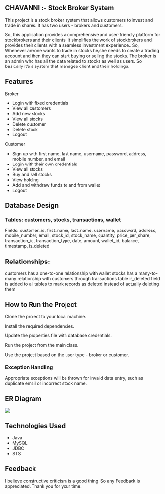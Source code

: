 ## CHAVANNI :- Stock Broker System
This project is a stock broker system that allows customers to invest and trade in shares. It has two users - brokers and customers.

So, this application provides a comprehensive and user-friendly platform for stockbrokers and their clients. It simplifies the work of stockbrokers and provides their clients with a seamless investment experience.. 
So, Whenever anyone wants to trade in stocks he/she needs to create a trading account and then they can start buying or selling the stocks. The broker is an admin who has all the data related to stocks as well as users. So basically it’s a system that manages client and their holdings.


## Features
Broker
- Login with fixed credentials
- View all customers
- Add new stocks
- View all stocks
- Delete customer
- Delete stock
- Logout

Customer
- Sign up with first name, last name, username, password, address, mobile number, and email
- Login with their own credentials
- View all stocks
- Buy and sell stocks
- View holding
- Add and withdraw funds to and from wallet
- Logout
## Database Design
### Tables: customers, stocks, transactions, wallet
Fields: customer_id, first_name, last_name, username, password, address, mobile_number, email, stock_id, stock_name, quantity, price_per_share, transaction_id, transaction_type, date, amount, wallet_id, balance, timestamp, is_deleted
## Relationships:
customers has a one-to-one relationship with wallet
stocks has a many-to-many relationship with customers through transactions table
is_deleted field is added to all tables to mark records as deleted instead of actually deleting them
## How to Run the Project
Clone the project to your local machine.

Install the required dependencies.

Update the properties file with database credentials.

Run the project from the main class.

Use the project based on the user type - broker or customer.

### Exception Handling
Appropriate exceptions will be thrown for invalid data entry, such as duplicate email or incorrect stock name.

## ER Diagram
![](https://lh3.googleusercontent.com/Er0vOBbIA7zQUs297G-WUaoV8koKh2JEVy0XKTD2Vo0F1do8FrnPAYdwDtVvMoh1GI-hqa2R4EDW4qJev3hl7tPADpTgrt2rg9jsAoNXByoHLyGLq8gyZKgReaLGkdRbsBV4n4gnc6K4gHAgnthYsdEvOTa4bnDqukL1sBCMVItH4Lym16h3qQGjp6QqtTAuPm0Oqr1YdUX8JY6vqYICvu85W7q5U9R4CHfiMut8h7k4aE071552JDX7KC0xsUE-S1b60t4KEiWC24tJkOc94w9wS_QuZ1G7mvPfTMiqOIVlCM-sNPxvUsFQpzbe733bbgl1AbcJCUPH77TWV15TsD-cam8ywd4Iu4waCZw8CQBNwiwsFd0z0QaH4hrtJkBLfASAL1W9ToeY_DGyoNsyT9UMy4pApAcGxjTQB5DyPBAQcAGhIW6lbm-bQugHMeEluU8xaezvWQNsM7o_YOCDmK0Oep7G5NhqJXq98RVxPa3ysgaGglATrFQ6Eba9tz-0t9q0i3WEttDT-LAQJ3ioSgclcbR8m8hLUSLXSUNKuHl5cDVBPmgWwRKzDJgHtKTzNP_wv9qy_RLNA6vrsQb54XZIFPDI1cWtNkX20QQp94NJZYK2F18hj2-A9lmfEXazvHCYflVbn2Ad6-5xLvl5xQIT_EnyAG19P6GDMi08HvzEh5G-qA749_oSicbla3AIEGYAFKZDzga2-NqDf1-qmZWFI8SEyZlbqiw3AHdoFIXxICOwMBlnBlHLI5Nc5dBtWOCvX5OxAyA6gypszr4balGV0yNWJFg9-K-RTR4bMvql48vnjOv9PHgm_U-hG-P6wLFXVZzcdMiCZkOYOhJSwXMaspz-zsMZPxthrts-rb7psF2k9M6IQeQNEcsQxdHnc7EMJKJugdHDsMPXspCVTPjGSF1FsHZ89A-TGIYZdPCZcjjNgg=w754-h686-s-no?authuser=0)


## Technologies Used
- Java
- MySQL
- JDBC
- STS

## Feedback
I believe constructive criticism is a good thing. So any Feedback is appreciated. Thank you for your time.
